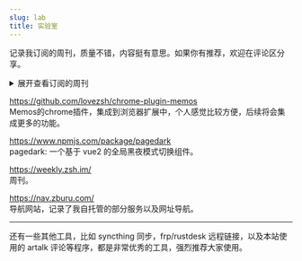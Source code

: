 ```yaml
---
slug: lab
title: 实验室
---
```


记录我订阅的周刊，质量不错，内容挺有意思。如果你有推荐，欢迎在评论区分享。

<details>
<summary>展开查看订阅的周刊</summary>

(以下排名不分先后，仅以记录的先后顺序。)


**周刊**

**1. DecoHack周刊**  
https://decohack.zhubai.love/

为独立创造者提供独立见解，帮助你发现新产品方向，启动和完善你的项目。

**2. 好工具周刊**  
https://bestxtools.zhubai.love/

发现并分享有趣，有创意，免费、好用的工具，每周四发布。

**3. 老胡的周刊**  
https://weekly.howie6879.cn/

每周记录看到的有价值的信息，主要针对计算机领域，内容主题极大程度被我个人喜好主导。这个项目核心目的在于记录让自己有印象的信息做一个留存以及共享。

**4. 前端精读周刊**  
https://github.com/ascoders/weekly

前端界的好文精读，每周更新。

**5. 科技爱好者周刊-阮一峰**  
https://github.com/ruanyf/weekly

记录每周值得分享的科技内容，周五发布。

**6. 开发者简报**  
https://dev.com.cn/

每周为你轻解读技术创业🚀、酷产品📱、编程语言👨‍💻、开发工具🛠️…等内容

**7. DEXZ 周刊**  
https://dex.zhubai.love/

一份关于产品、设计、前端、软件等内容的精华资讯邮件周刊。


**月刊**

hellogithub - https://hellogithub.com/  
每月28号发布

---

**播客**

**枫言枫语**  
https://fyfy.fm/

听见科技与人文的声音
一档由开发者 @枫影JustinYan 和设计师 @自力hzlzh 主持的播客节目。


</details>

https://github.com/lovezsh/chrome-plugin-memos  
Memos的chrome插件，集成到浏览器扩展中，个人感觉比较方便，后续将会集成更多的功能。

https://www.npmjs.com/package/pagedark  
pagedark: 一个基于 vue2 的全局黑夜模式切换组件。

https://weekly.zsh.im/  
周刊。

https://nav.zburu.com/  
导航网站，记录了我自托管的部分服务以及网址导航。

---

还有一些其他工具，比如 syncthing 同步，frp/rustdesk 远程链接，以及本站使用的 artalk 评论等程序，都是非常优秀的工具，强烈推荐大家使用。
